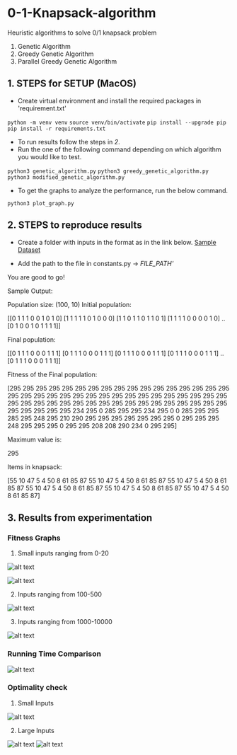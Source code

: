 # 0-1-Knapsack-algorithm
Heuristic algorithms to solve 0/1 knapsack problem
1. Genetic Algorithm
2. Greedy Genetic Algorithm
3. Parallel Greedy Genetic Algorithm

## 1. STEPS for SETUP (MacOS)
- Create virtual environment and install the required packages in 'requirement.txt'

`python -m venv venv`
`source venv/bin/activate`
`pip install --upgrade pip`
`pip install -r requirements.txt`

- To run results follow the steps in *2*.
- Run the one of the following command depending on which algorithm you would like to test.

`python3 genetic_algorithm.py`
`python3 greedy_genetic_algorithm.py`
`python3 modified_genetic_algorithm.py`
- To get the graphs to analyze the performance, run the below command.

`python3 plot_graph.py`

## 2. STEPS to reproduce results
- Create a folder with inputs in the format as in the link below.
[Sample Dataset](http://artemisa.unicauca.edu.co/~johnyortega/instances_01_KP/)

- Add the path to the file in constants.py -> *FILE_PATH'*

You are good to go!

Sample Output:

Population size: (100, 10)
Initial population: 

[[0 1 1 1 0 0 1 0 1 0]
 [1 1 1 1 1 0 1 0 0 0]
 [1 1 0 1 1 0 1 1 0 1]
 [1 1 1 1 0 0 0 0 1 0]
 ..
 [0 1 0 0 1 0 1 1 1 1]]

Final population: 

[[0 1 1 1 0 0 0 1 1 1]
 [0 1 1 1 0 0 0 1 1 1]
 [0 1 1 1 0 0 0 1 1 1]
 [0 1 1 1 0 0 0 1 1 1]
 ..
 [0 1 1 1 0 0 0 1 1 1]]

Fitness of the Final population: 

[295 295 295 295 295 295 295 295 295 295 295 295 295 295 295 295 295 295
 295 295 295 295 295 295 295 295 295 295 295 295 295 295 295 295 295 295
 295 295 295 295 295 295 295 295 295 295 295 295 295 295 295 295 295 295
 295 295 234 295   0 285 295 295 234 295   0   0 285 295 295 285 295 248
 295 210 290 295 295 295 295 295 295 295   0 295 295 295 248 295 295 295
   0 295 295 208 208 290 234   0 295 295]

Maximum value is: 

295 

Items in knapsack: 

[55 10 47  5  4 50  8 61 85 87 55 10 47  5  4 50  8 61 85 87 55 10 47  5
  4 50  8 61 85 87 55 10 47  5  4 50  8 61 85 87 55 10 47  5  4 50  8 61
 85 87 55 10 47  5  4 50  8 61 85 87]

## 3. Results from experimentation

### Fitness Graphs

1. Small inputs ranging from 0-20

![alt text](saved_experiments/small.png)

![alt text](saved_experiments/small_fitness.png)

2. Inputs ranging from 100-500 

![alt text](saved_experiments/large_fitness1.png)

3. Inputs ranging from 1000-10000

![alt text](saved_experiments/big_fitness.png)

### Running Time Comparison

![alt text](saved_experiments/running_time.png)

### Optimality check

1. Small Inputs

![alt text](saved_experiments/small_optimal.png)

2. Large Inputs

![alt text](saved_experiments/large_optimal.png)
![alt text](saved_experiments/Huge_Optimal.png)